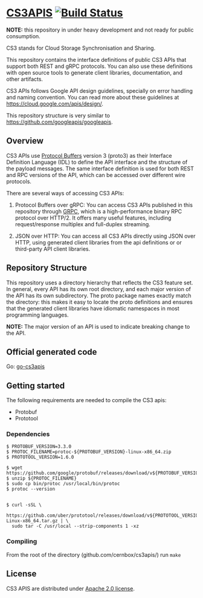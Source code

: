 # [CS3APIS](https://cernbox.github.io/cs3apis/) [![Build Status](https://travis-ci.org/cernbox/cs3apis.svg?branch=master)](https://travis-ci.org/cernbox/cs3apis)

**NOTE:** this repository in under heavy development
and not ready for public consumption.

CS3 stands for Cloud Storage Synchronisation and Sharing.

This repository contains the interface definitions of public
CS3 APIs that support both REST and gRPC protocols. You can also
use these definitions with open source tools to generate client
libraries, documentation, and other artifacts.

CS3 APIs follows Google API design guidelines, specially on error handling and naming convention.
You can read more about these guidelines at https://cloud.google.com/apis/design/.

This repository structure is very similar to https://github.com/googleapis/googleapis.

## Overview

CS3 APIs use [Protocol Buffers](https://github.com/google/protobuf)
version 3 (proto3) as their Interface Definition Language (IDL) to
define the API interface and the structure of the payload messages. The
same interface definition is used for both REST and RPC versions of the
API, which can be accessed over different wire protocols.

There are several ways of accessing CS3 APIs:

1.  Protocol Buffers over gRPC: You can access CS3 APIs published
in this repository through [GRPC](https://github.com/grpc), which is
a high-performance binary RPC protocol over HTTP/2. It offers many
useful features, including request/response multiplex and full-duplex
streaming.

2.  JSON over HTTP: You can access all CS3 APIs directly using JSON
over HTTP, using generated client libraries from the api definitions or 
or third-party API client libraries.

## Repository Structure

This repository uses a directory hierarchy that reflects the CS3
feature set. In general, every API has its own root
directory, and each major version of the API has its own subdirectory.
The proto package names exactly match the directory: this makes it
easy to locate the proto definitions and ensures that the generated
client libraries have idiomatic namespaces in most programming
languages. 

**NOTE:** The major version of an API is used to indicate breaking
change to the API.


## Official generated code

Go: [go-cs3apis](https://github.com/cs3org/go-cs3apis)

## Getting started

The following requirements are needed to compile the CS3 apis:

* Protobuf
* Prototool

### Dependencies

```
$ PROTOBUF_VERSION=3.3.0
$ PROTOC_FILENAME=protoc-${PROTOBUF_VERSION}-linux-x86_64.zip
$ PROTOTOOL_VERSION=1.6.0

$ wget https://github.com/google/protobuf/releases/download/v${PROTOBUF_VERSION}/${PROTOC_FILENAME}
$ unzip ${PROTOC_FILENAME}
$ sudo cp bin/protoc /usr/local/bin/protoc
$ protoc --version


$ curl -sSL \
  https://github.com/uber/prototool/releases/download/v${PROTOTOOL_VERSION}/prototool-Linux-x86_64.tar.gz | \
  sudo tar -C /usr/local --strip-components 1 -xz
```

### Compiling

From the root of the directory (github.com/cernbox/cs3apis/) run `make`

## License

CS3 APIS are distributed under [Apache 2.0 license](https://github.com/cs3org/cs3apis/blob/master/LICENSE).
